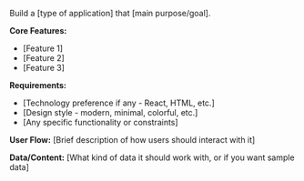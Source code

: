 Build a [type of application] that [main purpose/goal].

**Core Features:**
- [Feature 1]
- [Feature 2] 
- [Feature 3]

**Requirements:**
- [Technology preference if any - React, HTML, etc.]
- [Design style - modern, minimal, colorful, etc.]
- [Any specific functionality or constraints]

**User Flow:**
[Brief description of how users should interact with it]

**Data/Content:**
[What kind of data it should work with, or if you want sample data]
